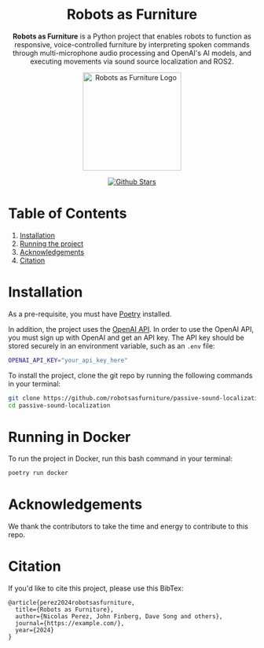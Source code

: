 <div align="center">
    <h1>
    Robots as Furniture
    </h1>
    <p>
    <b>Robots as Furniture</b> is a Python project that enables robots to function as responsive, voice-controlled furniture by interpreting spoken commands through multi-microphone audio processing and OpenAI's AI models, and executing movements via sound source localization and ROS2. <br>
    </p>
    <p>
    <img src="docs/logo.png" alt="Robots as Furniture Logo" style="width: 200px; height: 200px;">
    </p>
    <p>
    </p>
    <a href="https://github.com/ddlBoJack/SLAM-LLM"><img src="https://img.shields.io/github/stars/robotsasfurniture/passive-sound-localization
    " alt="Github Stars"></a>
</div>

# Table of Contents

1. [Installation](#installation)
2. [Running the project](#running-the-project)
3. [Acknowledgements](#acknowledgments)
4. [Citation](#citation)

# Installation

As a pre-requisite, you must have [Poetry](https://python-poetry.org/) installed.

In addition, the project uses the [OpenAI API](https://platform.openai.com/docs/overview). In order to use the OpenAI API, you must sign up with OpenAI and get an API key. The API key should be stored securely in an environment variable, such as an `.env` file:

```bash
OPENAI_API_KEY="your_api_key_here"
```

To install the project, clone the git repo by running the following commands in your terminal:

```bash
git clone https://github.com/robotsasfurniture/passive-sound-localization.git
cd passive-sound-localization
```

# Running in Docker

To run the project in Docker, run this bash command in your terminal:

```bash
poetry run docker
```

# Acknowledgements

We thank the contributors to take the time and energy to contribute to this repo.

# Citation

If you'd like to cite this project, please use this BibTex:

```
@article{perez2024robotsasfurniture,
  title={Robots as Furniture},
  author={Nicolas Perez, John Finberg, Dave Song and others},
  journal={https://example.com/},
  year={2024}
}
```
